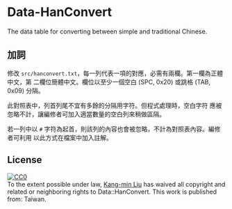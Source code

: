Data-HanConvert
===============

The data table for converting between simple and traditional Chinese.

## 加詞

修改 `src/hanconvert.txt`，每一列代表一項的對應，必需有兩欄。第一欄為正體中文，第
二欄位簡體中文。欄位以至少一個空白 (SPC, 0x20) 或跳格 (TAB, 0x09) 分隔。

此對照表中，列首列尾不宜有多餘的分隔用字符。但程式處理時，空白字符
應被忽略不計，讓編修者可加入適當數量的空白列來稍做區隔。

若一列中以 `#` 字符為起首，則該列的內容也會被忽略，不計為對照表內容。編修者可利用
以此方式在檔案中加入註解。

## License

<p xmlns:dct="http://purl.org/dc/terms/" xmlns:vcard="http://www.w3.org/2001/vcard-rdf/3.0#">
  <a rel="license"
     href="http://creativecommons.org/publicdomain/zero/1.0/">
    <img src="http://i.creativecommons.org/p/zero/1.0/88x31.png" style="border-style: none;" alt="CC0" />
  </a>
  <br />
  To the extent possible under law,
  <a rel="dct:publisher"
     href="https://github.com/perltaiwan/Data-HanConvert">
    <span property="dct:title">Kang-min Liu</span></a>
  has waived all copyright and related or neighboring rights to
  <span property="dct:title">Data::HanConvert</span>.
This work is published from:
<span property="vcard:Country" datatype="dct:ISO3166"
      content="TW" about="https://github.com/perltaiwan/Data-HanConvert">
  Taiwan</span>.
</p>